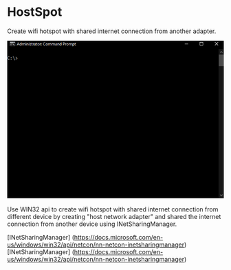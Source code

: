 # HostSpot
Create wifi hotspot with shared internet connection from another adapter.

![alt text](https://raw.githubusercontent.com/proxytype/hostspot/main/hostspot.gif)

Use WIN32 api to create wifi hotspot with shared internet connection from different device by creating "host network adapter" and shared the internet connection from another device using INetSharingManager.

[INetSharingManager] (https://docs.microsoft.com/en-us/windows/win32/api/netcon/nn-netcon-inetsharingmanager)
[INetSharingManager] (https://docs.microsoft.com/en-us/windows/win32/api/netcon/nn-netcon-inetsharingmanager)
